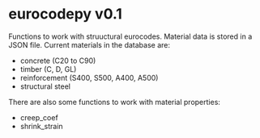 # eurocodepy v0.1

Functions to work with struuctural eurocodes. Material data is stored in a JSON file. Current materials in the database are:

* concrete (C20 to C90)
* timber (C, D, GL)
* reinforcement (S400, S500, A400, A500)
* structural steel

There are also some functions to work with material properties:

* creep_coef
* shrink_strain

